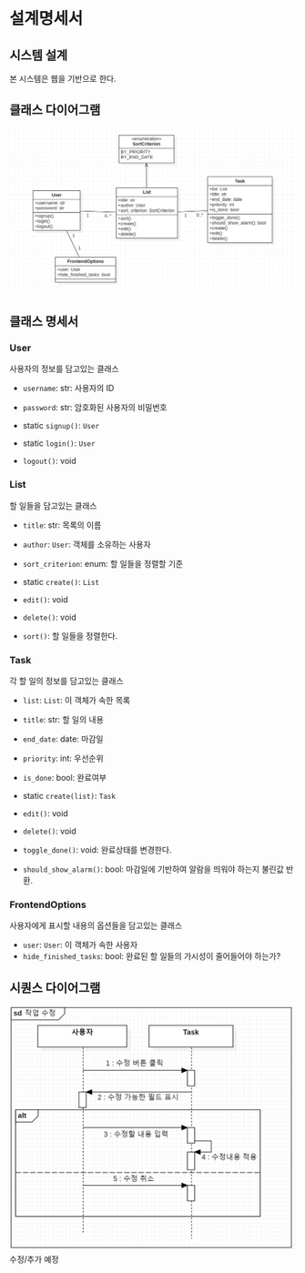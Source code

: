 # 설계명세서

## 시스템 설계
본 시스템은 웹을 기반으로 한다.

## 클래스 다이어그램
![images/class_diag.png](images/class_diag.png)

## 클래스 명세서

### User
사용자의 정보를 담고있는 클래스
- `username`: str: 사용자의 ID
- `password`: str: 암호화된 사용자의 비밀번호

- static `signup()`: `User`
- static `login()`: `User`
- `logout()`: void

### List
할 일들을 담고있는 클래스
- `title`: str: 목록의 이름
- `author`: `User`: 객체를 소유하는 사용자
- `sort_criterion`: enum: 할 일들을 정렬할 기준

- static `create()`: `List`
- `edit()`: void
- `delete()`: void

- `sort()`: 할 일들을 정렬한다.

### Task
각 할 일의 정보를 담고있는 클래스
- `list`: `List`: 이 객체가 속한 목록
- `title`: str: 할 일의 내용
- `end_date`: date: 마감일
- `priority`: int: 우선순위
- `is_done`: bool: 완료여부

- static `create(list)`: `Task`
- `edit()`: void
- `delete()`: void

- `toggle_done()`: void: 완료상태를 변경한다.
- `should_show_alarm()`: bool: 마감일에 기반하여 알람을 띄워야 하는지 불린값 반환.

### FrontendOptions
사용자에게 표시할 내용의 옵션들을 담고있는 클래스
- `user`: `User`: 이 객체가 속한 사용자
- `hide_finished_tasks`: bool: 완료된 할 일들의 가시성이 줄어들어야 하는가?

## 시퀀스 다이어그램
![images/seq.png](images/seq_diag.png) <br>
수정/추가 예정